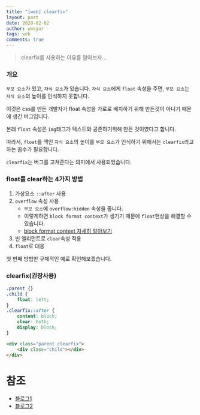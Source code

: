 ```yaml
---
title: "[web] clearfix"
layout: post
date: 2020-02-02
author: wnsgur
tags: web
comments: true
---
```

> clearfix를 사용하는 이유를 알아보자...

### 개요

`부모 요소`가 있고,  `자식 요소`가 있습니다.
`자식 요소`에게 `float` 속성을 주면, `부모 요소`는 `자식 요소`의 높이를 인식하지 못합니다.

이것은 css를 만든 개발자가 float 속성을 가로로 배치하기 위해 만든것이 아니기 때문에 생긴 버그입니다.

본래 `float` 속성은 `img`태그가 텍스트와 공존하기위해 만든 것이였다고 합니다.

따라서, `float`를 맥인 `자식 요소`의 높이를 `부모 요소`가 인식하기 위해서는 `clearfix`라고 하는 꼼수가 필요합니다.

`clearfix`는 버그를 고쳐준다는 의미에서 사용되었습니다.

### float를 clear하는 4가지 방법
1. 가상요소 `::after` 사용
2. `overflow` 속성 사용
    - `부모 요소`에 `overflow:hidden` 속성을 줍니다.
    - 이렇게하면 `block format context`가 생기기 때문에 `float`현상을 해결할 수 있습니다.
    - [block format context 자세히 알아보기](https://developer.mozilla.org/ko/docs/Web/Guide/CSS/Block_formatting_context)
3. 빈 엘리먼트로 `clear`속성 적용
4. `float`로 대응

첫 번째 방법만 구체적인 예로 확인해보겠습니다.

### clearfix(권장사용)
```css
.parent {}
.child {
    float: left;
}
.clearfix::after {
    content: block;
    clear: both;
    display: block;
}
```

```html
<div class="parent clearfix">
    <div class="child"></div>
</div>
```

# 참조
- [블로그1](https://nyhya.tistory.com/379)
- [블로그2](https://takeuu.tistory.com/60)
